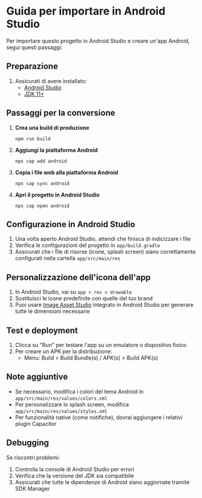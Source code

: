 # Guida per importare in Android Studio

Per importare questo progetto in Android Studio e creare un'app Android, segui questi passaggi:

## Preparazione

1. Assicurati di avere installato:
   - [Android Studio](https://developer.android.com/studio)
   - [JDK 11+](https://www.oracle.com/java/technologies/javase-jdk11-downloads.html)

## Passaggi per la conversione

1. **Crea una build di produzione**
   ```
   npm run build
   ```

2. **Aggiungi la piattaforma Android**
   ```
   npx cap add android
   ```

3. **Copia i file web alla piattaforma Android**
   ```
   npx cap sync android
   ```

4. **Apri il progetto in Android Studio**
   ```
   npx cap open android
   ```

## Configurazione in Android Studio

1. Una volta aperto Android Studio, attendi che finisca di indicizzare i file
2. Verifica le configurazioni del progetto in `app/build.gradle`
3. Assicurati che i file di risorse (icone, splash screen) siano correttamente configurati nella cartella `app/src/main/res`

## Personalizzazione dell'icona dell'app

1. In Android Studio, vai su `app > res > drawable`
2. Sostituisci le icone predefinite con quelle del tuo brand
3. Puoi usare [Image Asset Studio](https://developer.android.com/studio/write/image-asset-studio) integrato in Android Studio per generare tutte le dimensioni necessarie

## Test e deployment

1. Clicca su "Run" per testare l'app su un emulatore o dispositivo fisico
2. Per creare un APK per la distribuzione:
   - Menu: Build > Build Bundle(s) / APK(s) > Build APK(s)

## Note aggiuntive

- Se necessario, modifica i colori del tema Android in `app/src/main/res/values/colors.xml`
- Per personalizzare lo splash screen, modifica `app/src/main/res/values/styles.xml`
- Per funzionalità native (come notifiche), dovrai aggiungere i relativi plugin Capacitor

## Debugging

Se riscontri problemi:
1. Controlla la console di Android Studio per errori
2. Verifica che la versione del JDK sia compatibile
3. Assicurati che tutte le dipendenze di Android siano aggiornate tramite SDK Manager